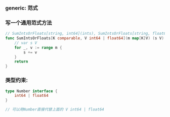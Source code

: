 ### generic: 范式

### 写一个通用范式方法

```go
// SumIntsOrFloats[string, int64](ints), SumIntsOrFloats[string, float64](floats)
func SumIntsOrFloats[K comparable, V int64 | float64](m map[K]V) (s V) {
	// var s V
	for _, v := range m {
		s += v
	}
	return
}
```



### 类型约束: 

```go
type Number interface {
	int64 | float64
}

// 可以用Number直接代替上面的 V int64 | float64
```

